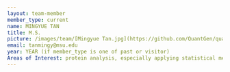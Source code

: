 ```yaml
---
layout: team-member
member_type: current
name: MINGYUE TAN
title: M.S.
picture: /images/team/[Mingyue Tan.jpg](https://github.com/QuantGen/quantgen.github.io/blob/master/images/team/Mingyue%20Tan.jpg)
email: tanmingy@msu.edu
year: YEAR (if member_type is one of past or visitor)
Areas of Interest: protein analysis, especially applying statistical methods to them.  
---
```

